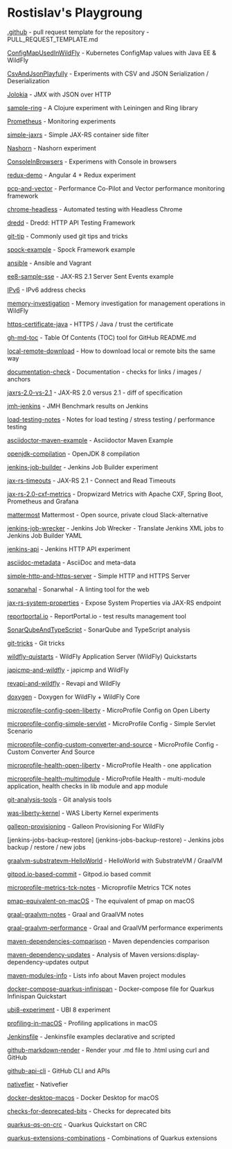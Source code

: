 Rostislav's Playgroung
========================

[.github](.github) -  pull request template for the repository - PULL_REQUEST_TEMPLATE.md

[ConfigMapUsedInWildFly](ConfigMapUsedInWildFly) - Kubernetes ConfigMap values with Java EE & WildFly

[CsvAndJsonPlayfully](CsvAndJsonPlayfully) - Experiments with CSV and JSON Serialization / Deserialization

[Jolokia](Jolokia) - JMX with JSON over HTTP

[sample-ring](sample-ring) - A Clojure experiment with Leiningen and Ring library

[Prometheus](Prometheus) - Monitoring experiments

[simple-jaxrs](simple-jaxrs) - Simple JAX-RS container side filter

[Nashorn](Nashorn) - Nashorn experiment

[ConsoleInBrowsers](ConsoleInBrowsers) - Experimens with Console in browsers

[redux-demo](redux-demo) - Angular 4 + Redux experiment

[pcp-and-vector](pcp-and-vector) - Performance Co-Pilot and Vector performance monitoring framework

[chrome-headless](chrome-headless) - Automated testing with Headless Chrome

[dredd](dredd) - Dredd: HTTP API Testing Framework

[git-tip](git-tip) - Commonly used git tips and tricks

[spock-example](spock-example) - Spock Framework example

[ansible](ansible) - Ansible and Vagrant

[ee8-sample-sse](ee8-sample-sse) - JAX-RS 2.1 Server Sent Events example

[IPv6](IPv6) - IPv6 address checks

[memory-investigation](memory-investigation) - Memory investigation for management operations in WildFly

[https-certificate-java](https-certificate-java) - HTTPS / Java / trust the certificate

[gh-md-toc](gh-md-toc) - Table Of Contents (TOC) tool for GitHub README.md

[local-remote-download](local-remote-download) - How to download local or remote bits the same way

[documentation-check](documentation-check) - Documentation - checks for links / images / anchors

[jaxrs-2.0-vs-2.1](jaxrs-2.0-vs-2.1) - JAX-RS 2.0 versus 2.1 - diff of specification

[jmh-jenkins](jmh-jenkins) - JMH Benchmark results on Jenkins

[load-testing-notes](load-testing-notes) - Notes for load testing / stress testing / performance testing

[asciidoctor-maven-example](asciidoctor-maven-example) - Asciidoctor Maven Example

[openjdk-compilation](openjdk-compilation) - OpenJDK 8 compilation

[jenkins-job-builder](jenkins-job-builder) - Jenkins Job Builder experiment

[jax-rs-timeouts](jax-rs-timeouts) - JAX-RS 2.1 - Connect and Read Timeouts

[jax-rs-2.0-cxf-metrics](jax-rs-2.0-cxf-metrics) - Dropwizard Metrics with Apache CXF, Spring Boot, Prometheus and Grafana

[mattermost](mattermost) Mattermost - Open source, private cloud Slack-alternative

[jenkins-job-wrecker](jenkins-job-wrecker) - Jenkins Job Wrecker - Translate Jenkins XML jobs to Jenkins Job Builder YAML

[jenkins-api](jenkins-api) - Jenkins HTTP API experiment

[asciidoc-metadata](asciidoc-metadata) - AsciiDoc and meta-data

[simple-http-and-https-server](simple-http-and-https-server) - Simple HTTP and HTTPS Server

[sonarwhal](sonarwhal) - Sonarwhal - A linting tool for the web

[jax-rs-system-properties](jax-rs-system-properties) - Expose System Properties via JAX-RS endpoint

[reportportal.io](reportportal.io) - ReportPortal.io - test results management tool

[SonarQubeAndTypeScript](SonarQubeAndTypeScript) - SonarQube and TypeScript analysis

[git-tricks](git-tricks) - Git tricks

[wildfly-quistarts](wildfly-quistarts) - WildFly Application Server (WildFly) Quickstarts

[japicmp-and-wildfly](japicmp-and-wildfly) - japicmp and WildFly

[revapi-and-wildfly](revapi-and-wildfly) - Revapi and WildFly

[doxygen](doxygen) - Doxygen for WildFly + WildFly Core

[microprofile-config-open-liberty](microprofile-config-open-liberty) - MicroProfile Config on Open Liberty

[microprofile-config-simple-servlet](microprofile-config-simple-servlet) - MicroProfile Config - Simple Servlet Scenario

[microprofile-config-custom-converter-and-source](microprofile-config-custom-converter-and-source) - MicroProfile Config - Custom Converter And Source

[microprofile-health-open-liberty](microprofile-health-open-liberty) - MicroProfile Health - one application

[microprofile-health-multimodule](microprofile-health-multimodule) - MicroProfile Health - multi-module application, health checks in lib module and app module

[git-analysis-tools](git-analysis-tools) - Git analysis tools

[was-liberty-kernel](was-liberty-kernel) - WAS Liberty Kernel experiments

[galleon-provisioning](galleon-provisioning) - Galleon Provisioning For WildFly

[jenkins-jobs-backup-restore] (jenkins-jobs-backup-restore) - Jenkins jobs backup / restore / new jobs

[graalvm-substratevm-HelloWorld](graalvm-substratevm-HelloWorld) - HelloWorld with SubstrateVM / GraalVM

[gitpod.io-based-commit](gitpod.io-based-commit) - Gitpod.io based commit

[microprofile-metrics-tck-notes](microprofile-metrics-tck-notes) - Microprofile Metrics TCK notes

[pmap-equivalent-on-macOS](pmap-equivalent-on-macOS) - The equivalent of pmap on macOS

[graal-graalvm-notes](graal-graalvm-notes) - Graal and GraalVM notes

[graal-graalvm-performance](graal-graalvm-performance) - Graal and GraalVM performance experiments

[maven-dependencies-comparison](maven-dependencies-comparison) - Maven dependencies comparison

[maven-dependency-updates](maven-dependency-updates) - Analysis of Maven versions:display-dependency-updates output

[maven-modules-info](maven-modules-info) - Lists info about Maven project modules

[docker-compose-quarkus-infinispan](docker-compose-quarkus-infinispan) - Docker-compose file for Quarkus Infinispan Quickstart

[ubi8-experiment](ubi8-experiment) - UBI 8 experiment

[profiling-in-macOS](profiling-in-macOS) - Profiling applications in macOS

[Jenkinsfile](Jenkinsfile) - Jenkinsfile examples declarative and scripted

[github-markdown-render](github-markdown-render) - Render your .md file to .html using curl and GitHub

[github-api-cli](github-api-cli) - GitHub CLI and APIs

[nativefier](nativefier) - Nativefier

[docker-desktop-macos](docker-desktop-macos) - Docker Desktop for macOS

[checks-for-deprecated-bits](checks-for-deprecated-bits) - Checks for deprecated bits

[quarkus-qs-on-crc](quarkus-qs-on-crc) - Quarkus Quickstart on CRC

[quarkus-extensions-combinations](quarkus-extensions-combinations) - Combinations of Quarkus extensions